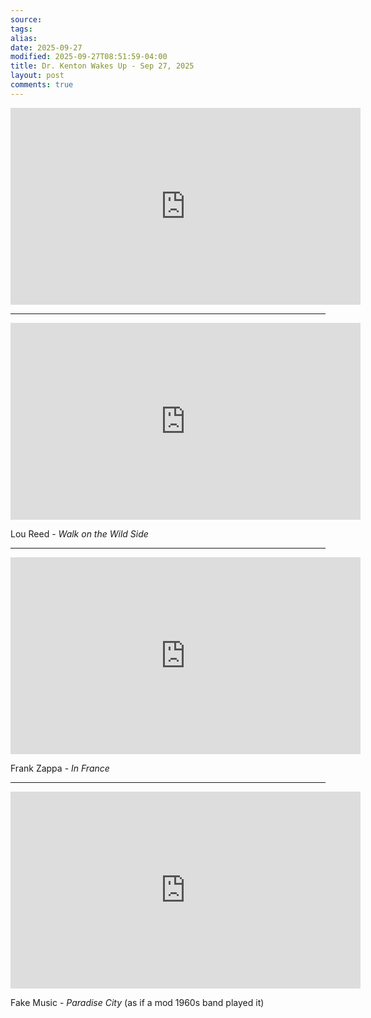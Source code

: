 ```yaml
---
source:
tags:
alias:
date: 2025-09-27
modified: 2025-09-27T08:51:59-04:00
title: Dr. Kenton Wakes Up - Sep 27, 2025
layout: post
comments: true
---
```


  

<iframe width="560" height="315" src="https://www.youtube.com/embed/xisejpf3mqU" title="YouTube video player" frameborder="0" allow="accelerometer; autoplay; clipboard-write; encrypted-media; gyroscope; picture-in-picture; web-share" allowfullscreen></iframe>

<!-- <img src="{{site.baseurl}}/images/[REPLACE]" width="560"> -->

---

<iframe width="560" height="315" src="https://www.youtube.com/embed/oG6fayQBm9w?si=yV8WKnctQflIBJ4j" title="YouTube video player" frameborder="0" allow="accelerometer; autoplay; clipboard-write; encrypted-media; gyroscope; picture-in-picture; web-share" referrerpolicy="strict-origin-when-cross-origin" allowfullscreen></iframe>

Lou Reed - *Walk on the Wild Side*

---

<iframe width="560" height="315" src="https://www.youtube.com/embed/8qW44dgpUZw?si=N_8AmTqLYRhqwt7F" title="YouTube video player" frameborder="0" allow="accelerometer; autoplay; clipboard-write; encrypted-media; gyroscope; picture-in-picture; web-share" referrerpolicy="strict-origin-when-cross-origin" allowfullscreen></iframe>

Frank Zappa - *In France*

---

<iframe width="560" height="315" src="https://www.youtube.com/embed/NQ1CZj1ja9I?si=66P98Yma9p971KmE" title="YouTube video player" frameborder="0" allow="accelerometer; autoplay; clipboard-write; encrypted-media; gyroscope; picture-in-picture; web-share" referrerpolicy="strict-origin-when-cross-origin" allowfullscreen></iframe>

Fake Music - *Paradise City* (as if a mod 1960s band played it)